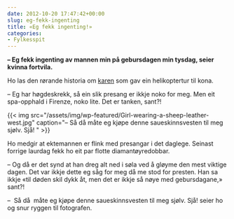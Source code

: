 ```yaml
---
date: 2012-10-20 17:47:42+00:00
slug: eg-fekk-ingenting
title: «Eg fekk ingenting!»
categories:
- Fylkesspit
---
```


**– Eg fekk ingenting av mannen min på gebursdagen min tysdag, seier kvinna fortvila.**

Ho las den rørande historia om [karen](http://nrk.no/nyheter/distrikt/nrk_sogn_og_fjordane/1.8363940) som gav ein helikoptertur til kona.

<!--more-->


– Eg har høgdeskrekk, så ein slik presang er ikkje noko for meg. Men eit spa-opphald i Firenze, noko lite. Det er tanken, sant?!

{{< img src="/assets/img/wp-featured/Girl-wearing-a-sheep-leather-west.jpg" caption="–  Så då  måte eg kjøpe denne saueskinnsvesten til meg sjølv. Sjå! " >}}

Ho medgir at ektemannen er flink med presangar i det daglege. Seinast forrige laurdag fekk ho eit par flotte diamantøyredobbar.

– Og då er det synd at han dreg alt ned i søla ved å gløyme den mest viktige dagen. Det var ikkje dette eg såg for meg då me stod for presten. Han sa ikkje «til døden skil dykk åt, men det er ikkje så nøye med gebursdagane,» sant?!

–  Så då  måte eg kjøpe denne saueskinnsvesten til meg sjølv. Sjå! seier ho og snur ryggen til fotografen.
